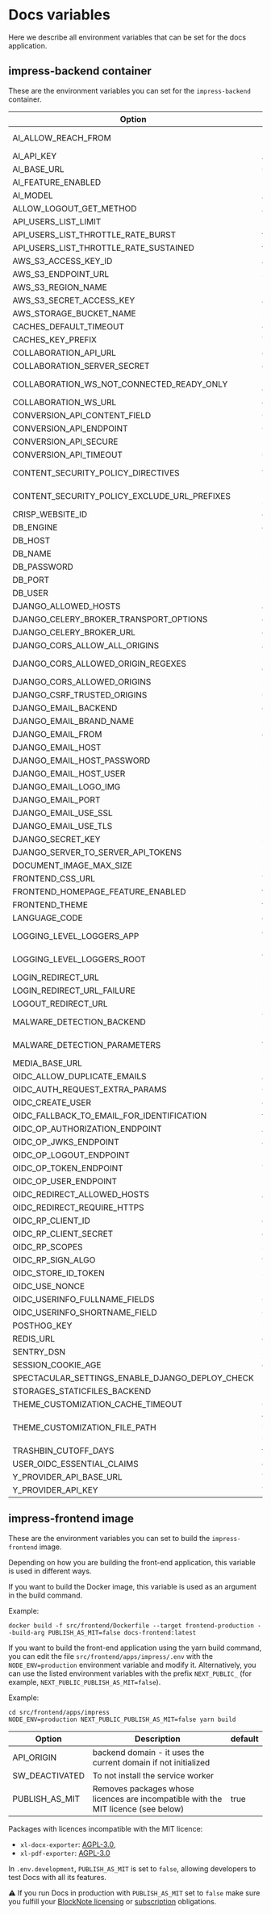 # Docs variables

Here we describe all environment variables that can be set for the docs application.

## impress-backend container

These are the environment variables you can set for the `impress-backend` container.

| Option                                          | Description                                                                                   | default                                                 |
| ----------------------------------------------- | --------------------------------------------------------------------------------------------- | ------------------------------------------------------- |
| AI_ALLOW_REACH_FROM                             | Users that can use AI must be this level. options are "public", "authenticated", "restricted" | authenticated                                           |
| AI_API_KEY                                      | AI key to be used for AI Base url                                                             |                                                         |
| AI_BASE_URL                                     | OpenAI compatible AI base url                                                                 |                                                         |
| AI_FEATURE_ENABLED                              | Enable AI options                                                                             | false                                                   |
| AI_MODEL                                        | AI Model to use                                                                               |                                                         |
| ALLOW_LOGOUT_GET_METHOD                         | Allow get logout method                                                                       | true                                                    |
| API_USERS_LIST_LIMIT                            | Limit on API users                                                                            | 5                                                       |
| API_USERS_LIST_THROTTLE_RATE_BURST              | throttle rate for api on burst                                                                | 30/minute                                               |
| API_USERS_LIST_THROTTLE_RATE_SUSTAINED          | throttle rate for api                                                                         | 180/hour                                                |
| AWS_S3_ACCESS_KEY_ID                            | access id for s3 endpoint                                                                     |                                                         |
| AWS_S3_ENDPOINT_URL                             | S3 endpoint                                                                                   |                                                         |
| AWS_S3_REGION_NAME                              | region name for s3 endpoint                                                                   |                                                         |
| AWS_S3_SECRET_ACCESS_KEY                        | access key for s3 endpoint                                                                    |                                                         |
| AWS_STORAGE_BUCKET_NAME                         | bucket name for s3 endpoint                                                                   | impress-media-storage                                   |
| CACHES_DEFAULT_TIMEOUT                          | cache default timeout                                                                         | 30                                                      |
| CACHES_KEY_PREFIX                               | The prefix used to every cache keys.                                                          | docs                                                    |
| COLLABORATION_API_URL                           | collaboration api host                                                                        |                                                         |
| COLLABORATION_SERVER_SECRET                     | collaboration api secret                                                                      |                                                         |
| COLLABORATION_WS_NOT_CONNECTED_READY_ONLY           | Users not connected to the collaboration server cannot edit                                   | false                                                   |
| COLLABORATION_WS_URL                            | collaboration websocket url                                                                   |                                                         |
| CONVERSION_API_CONTENT_FIELD                    | Conversion api content field                                                                  | content                                                 |
| CONVERSION_API_ENDPOINT                         | Conversion API endpoint                                                                       | convert-markdown                                        |
| CONVERSION_API_SECURE                           | Require secure conversion api                                                                 | false                                                   |
| CONVERSION_API_TIMEOUT                          | Conversion api timeout                                                                        | 30                                                      |
| CONTENT_SECURITY_POLICY_DIRECTIVES              | A dict of directives set in the Content-Security-Policy header                                | All directives are set to 'none'                        |
| CONTENT_SECURITY_POLICY_EXCLUDE_URL_PREFIXES    | Url with this prefix will not have the header Content-Security-Policy included                |                                                         |
| CRISP_WEBSITE_ID                                | crisp website id for support                                                                  |                                                         |
| DB_ENGINE                                       | engine to use for database connections                                                        | django.db.backends.postgresql_psycopg2                  |
| DB_HOST                                         | host of the database                                                                          | localhost                                               |
| DB_NAME                                         | name of the database                                                                          | impress                                                 |
| DB_PASSWORD                                     | password to authenticate with                                                                 | pass                                                    |
| DB_PORT                                         | port of the database                                                                          | 5432                                                    |
| DB_USER                                         | user to authenticate with                                                                     | dinum                                                   |
| DJANGO_ALLOWED_HOSTS                            | allowed hosts                                                                                 | []                                                      |
| DJANGO_CELERY_BROKER_TRANSPORT_OPTIONS          | celery broker transport options                                                               | {}                                                      |
| DJANGO_CELERY_BROKER_URL                        | celery broker url                                                                             | redis://redis:6379/0                                    |
| DJANGO_CORS_ALLOW_ALL_ORIGINS                   | allow all CORS origins                                                                        | false                                                    |
| DJANGO_CORS_ALLOWED_ORIGIN_REGEXES              | list of origins allowed for CORS using regulair expressions                                   | []                                                      |
| DJANGO_CORS_ALLOWED_ORIGINS                     | list of origins allowed for CORS                                                              | []                                                      |
| DJANGO_CSRF_TRUSTED_ORIGINS                     | CSRF trusted origins                                                                          | []                                                      |
| DJANGO_EMAIL_BACKEND                            | email backend library                                                                         | django.core.mail.backends.smtp.EmailBackend             |
| DJANGO_EMAIL_BRAND_NAME                         | brand name for email                                                                          |                                                         |
| DJANGO_EMAIL_FROM                               | email address used as sender                                                                  | from@example.com                                        |
| DJANGO_EMAIL_HOST                               | host name of email                                                                            |                                                         |
| DJANGO_EMAIL_HOST_PASSWORD                      | password to authenticate with on the email host                                               |                                                         |
| DJANGO_EMAIL_HOST_USER                          | user to authenticate with on the email host                                                   |                                                         |
| DJANGO_EMAIL_LOGO_IMG                           | logo for the email                                                                            |                                                         |
| DJANGO_EMAIL_PORT                               | port used to connect to email host                                                            |                                                         |
| DJANGO_EMAIL_USE_SSL                            | use sstl for email host connection                                                            | false                                                   |
| DJANGO_EMAIL_USE_TLS                            | use tls for email host connection                                                             | false                                                   |
| DJANGO_SECRET_KEY                               | secret key                                                                                    |                                                         |
| DJANGO_SERVER_TO_SERVER_API_TOKENS              |                                                                                               | []                                                      |
| DOCUMENT_IMAGE_MAX_SIZE                         | maximum size of document in bytes                                                             | 10485760                                                |
| FRONTEND_CSS_URL                                | To add a external css file to the app                                                         |                                                         |
| FRONTEND_HOMEPAGE_FEATURE_ENABLED               | frontend feature flag to display the homepage                                                 | false                                                   |
| FRONTEND_THEME                                  | frontend theme to use                                                                         |                                                         |
| LANGUAGE_CODE                                   | default language                                                                              | en-us                                                   |
| LOGGING_LEVEL_LOGGERS_APP                       | application logging level. options are "DEBUG", "INFO", "WARN", "ERROR", "CRITICAL"           | INFO                                                    |
| LOGGING_LEVEL_LOGGERS_ROOT                      | default logging level. options are "DEBUG", "INFO", "WARN", "ERROR", "CRITICAL"               | INFO                                                    |
| LOGIN_REDIRECT_URL                              | login redirect url                                                                            |                                                         |
| LOGIN_REDIRECT_URL_FAILURE                      | login redirect url on failure                                                                 |                                                         |
| LOGOUT_REDIRECT_URL                             | logout redirect url                                                                           |                                                         |
| MALWARE_DETECTION_BACKEND                       | The malware detection backend use from the django-lasuite package                             | lasuite.malware_detection.backends.dummy.DummyBackend           |
| MALWARE_DETECTION_PARAMETERS                    | A dict containing all the parameters to initiate the malware detection backend                | {"callback_path": "core.malware_detection.malware_detection_callback",} |
| MEDIA_BASE_URL                                  |                                                                                               |                                                         |
| OIDC_ALLOW_DUPLICATE_EMAILS                     | Allow duplicate emails                                                                        | false                                                   |
| OIDC_AUTH_REQUEST_EXTRA_PARAMS                  | OIDC extra auth parameters                                                                    | {}                                                      |
| OIDC_CREATE_USER                                | create used on OIDC                                                                           | false                                                   |
| OIDC_FALLBACK_TO_EMAIL_FOR_IDENTIFICATION       | faillback to email for identification                                                         | true                                                    |
| OIDC_OP_AUTHORIZATION_ENDPOINT                  | Authorization endpoint for OIDC                                                               |                                                         |
| OIDC_OP_JWKS_ENDPOINT                           | JWKS endpoint for OIDC                                                                        |                                                         |
| OIDC_OP_LOGOUT_ENDPOINT                         | Logout endpoint for OIDC                                                                      |                                                         |
| OIDC_OP_TOKEN_ENDPOINT                          | Token endpoint for OIDC                                                                       |                                                         |
| OIDC_OP_USER_ENDPOINT                           | User endpoint for OIDC                                                                        |                                                         |
| OIDC_REDIRECT_ALLOWED_HOSTS                     | Allowed hosts for OIDC redirect url                                                           | []                                                      |
| OIDC_REDIRECT_REQUIRE_HTTPS                     | Require https for OIDC redirect url                                                           | false                                                   |
| OIDC_RP_CLIENT_ID                               | client id used for OIDC                                                                       | impress                                                 |
| OIDC_RP_CLIENT_SECRET                           | client secret used for OIDC                                                                   |                                                         |
| OIDC_RP_SCOPES                                  | scopes requested for OIDC                                                                     | openid email                                            |
| OIDC_RP_SIGN_ALGO                               | verification algorithm used OIDC tokens                                                       | RS256                                                   |
| OIDC_STORE_ID_TOKEN                             | Store OIDC token                                                                              | true                                                    |
| OIDC_USE_NONCE                                  | use nonce for OIDC                                                                            | true                                                    |
| OIDC_USERINFO_FULLNAME_FIELDS                   | OIDC token claims to create full name                                                         | ["first_name", "last_name"]                             |
| OIDC_USERINFO_SHORTNAME_FIELD                   | OIDC token claims to create shortname                                                         | first_name                                              |
| POSTHOG_KEY                                     | posthog key for analytics                                                                     |                                                         |
| REDIS_URL                                       | cache url                                                                                     | redis://redis:6379/1                                    |
| SENTRY_DSN                                      | sentry host                                                                                   |                                                         |
| SESSION_COOKIE_AGE                              | duration of the cookie session                                                                | 60*60*12                                                |
| SPECTACULAR_SETTINGS_ENABLE_DJANGO_DEPLOY_CHECK |                                                                                               | false                                                   |
| STORAGES_STATICFILES_BACKEND                    |                                                                                               | whitenoise.storage.CompressedManifestStaticFilesStorage |
| THEME_CUSTOMIZATION_CACHE_TIMEOUT               | Cache duration for the customization settings                                                  | 86400                                                   |
| THEME_CUSTOMIZATION_FILE_PATH                   | full path to the file customizing the theme. An example is provided in src/backend/impress/configuration/theme/default.json | BASE_DIR/impress/configuration/theme/default.json       |
| TRASHBIN_CUTOFF_DAYS                            | trashbin cutoff                                                                               | 30                                                      |
| USER_OIDC_ESSENTIAL_CLAIMS                      | essential claims in OIDC token                                                                | []                                                      |
| Y_PROVIDER_API_BASE_URL                         | Y Provider url                                                                                |                                                         |
| Y_PROVIDER_API_KEY                              | Y provider API key                                                                            |                                                         |

## impress-frontend image

These are the environment variables you can set to build the `impress-frontend` image.

Depending on how you are building the front-end application, this variable is used in different ways.

If you want to build the Docker image, this variable is used as an argument in the build command.

Example:

```
docker build -f src/frontend/Dockerfile --target frontend-production --build-arg PUBLISH_AS_MIT=false docs-frontend:latest
``` 

If you want to build the front-end application using the yarn build command, you can edit the file `src/frontend/apps/impress/.env` with the `NODE_ENV=production` environment variable and modify it. Alternatively, you can use the listed environment variables with the prefix `NEXT_PUBLIC_` (for example, `NEXT_PUBLIC_PUBLISH_AS_MIT=false`).

Example:

```
cd src/frontend/apps/impress
NODE_ENV=production NEXT_PUBLIC_PUBLISH_AS_MIT=false yarn build
```

| Option                                          | Description                                                                                   | default                                                 |
| ----------------------------------------------- | --------------------------------------------------------------------------------------------- | ------------------------------------------------------- |
| API_ORIGIN                                      | backend domain - it uses the current domain if not initialized                                |                                                         |
| SW_DEACTIVATED                                  | To not install the service worker                                                             |                                                         |
| PUBLISH_AS_MIT                                  | Removes packages whose licences are incompatible with the MIT licence (see  below)                                               | true                                                    |

Packages with licences incompatible with the MIT licence:
* `xl-docx-exporter`: [AGPL-3.0](https://github.com/TypeCellOS/BlockNote/blob/main/packages/xl-docx-exporter/LICENSE), 
* `xl-pdf-exporter`: [AGPL-3.0](https://github.com/TypeCellOS/BlockNote/blob/main/packages/xl-pdf-exporter/LICENSE) 

In `.env.development`, `PUBLISH_AS_MIT` is set to `false`, allowing developers to test Docs with all its features.

⚠️ If you run Docs in production with `PUBLISH_AS_MIT` set to `false` make sure you fulfill your [BlockNote licensing](https://github.com/TypeCellOS/BlockNote/blob/main/packages/xl-pdf-exporter/LICENSE) or [subscription](https://www.blocknotejs.org/about#partner-with-us) obligations.

